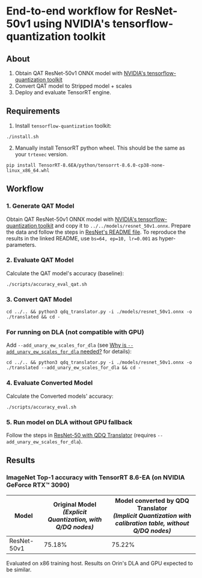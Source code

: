 # End-to-end workflow for ResNet-50v1 using NVIDIA's tensorflow-quantization toolkit

## About
1. Obtain QAT ResNet-50v1 ONNX model with [NVIDIA's tensorflow-quantization toolkit](https://github.com/NVIDIA/TensorRT/tree/main/tools/tensorflow-quantization)
2. Convert QAT model to Stripped model + scales
3. Deploy and evaluate TensorRT engine. 

## Requirements
1. Install `tensorflow-quantization` toolkit:
```
./install.sh
```

2. Manually install TensorRT python wheel. This should be the same as your `trtexec` version.
```
pip install TensorRT-8.6EA/python/tensorrt-8.6.0-cp38-none-linux_x86_64.whl 
```

## Workflow

### 1. Generate QAT Model
Obtain QAT ResNet-50v1 ONNX model with [NVIDIA's tensorflow-quantization toolkit](https://github.com/NVIDIA/TensorRT/tree/main/tools/tensorflow-quantization) and copy it to `../../models/resnet_50v1.onnx`.
 Prepare the data and follow the steps in [ResNet's README file](https://github.com/NVIDIA/TensorRT/tree/main/tools/tensorflow-quantization/examples/resnet#requirements).
 To reproduce the results in the linked README, use `bs=64, ep=10, lr=0.001` as hyper-parameters.

### 2. Evaluate QAT Model
Calculate the QAT model's accuracy (baseline):
```
./scripts/accuracy_eval_qat.sh
```

### 3. Convert QAT Model
```
cd ../.. && python3 qdq_translator.py -i ./models/resnet_50v1.onnx -o ./translated && cd -
```

### For running on DLA (not compatible with GPU)
 Add `--add_unary_ew_scales_for_dla` (see [Why is `--add_unary_ew_scales_for_dla` needed?](../README.md#why-is---add_unary_ew_scales_for_dla-needed) for details):
```
cd ../.. && python3 qdq_translator.py -i ./models/resnet_50v1.onnx -o ./translated --add_unary_ew_scales_for_dla && cd -
```

### 4. Evaluate Converted Model 
Calculate the Converted models' accuracy:
```
./scripts/accuracy_eval.sh
```

### 5. Run model on DLA without GPU fallback
Follow the steps in [ResNet-50 with QDQ Translator](../../../scripts/prepare_models/README.md#resnet-50-with-qdq-translator) (requires `--add_unary_ew_scales_for_dla`).

## Results
### ImageNet Top-1 accuracy with TensorRT 8.6-EA (on NVIDIA GeForce RTX™ 3090)

| Model                                  | Original Model<br>*(Explicit Quantization, with Q/DQ nodes)* | Model converted by QDQ Translator<br>*(Implicit Quantization with calibration table, without Q/DQ nodes)* |
|----------------------------------------|---------------------------------|----------------------------------|
| ResNet-50v1 | 75.18%                           | 75.22%                            |

Evaluated on x86 training host. Results on Orin's DLA and GPU expected to be similar.

